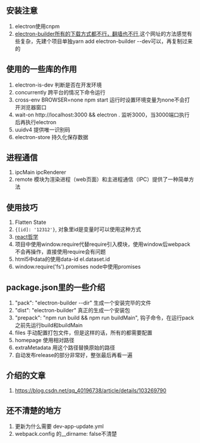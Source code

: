 ## 安装注意
  1. electron使用cnpm
  2. [electron-builder所有的下载方式都不行，翻墙也不行](https://blog.csdn.net/cctvcqupt/article/details/87904368),这个网址的方法感觉有些复杂，先建个项目单独yarn add electron-builder --dev可以，再复制过来的

## 使用的一些库的作用
  1. electron-is-dev 判断是否在开发环境 
  2. concurrently 跨平台的情况下命令运行
  3. cross-env BROWSER=none npm start 运行时设置环境变量为none不会打开浏览器窗口
  4. wait-on http://localhost:3000 && electron .   监听3000，当3000端口执行后再执行electron
  5. uuidv4 提供唯一识别码
  6. electron-store 持久化保存数据

## 进程通信
  1. ipcMain ipcRenderer
  2. remote 模块为渲染进程（web页面）和主进程通信（IPC）提供了一种简单方法

## 使用技巧
  1. Flatten State
  2. `{[id]: '12312'}`, 对象里id是变量时可以使用这种方式
  3. [react哲学](https://react.docschina.org/docs/thinking-in-react.html)
  4. 项目中使用window.require代替require引入模块，使用window后webpack不会再操作，直接使用require会有问题
  5. html5中data的使用data-id  el.dataset.id
  6. window.require('fs').promises node中使用promises

## package.json里的一些介绍
  1. "pack": "electron-builder --dir" 生成一个安装完毕的文件
  2. "dist": "electron-builder"  真正的生成一个安装包 
  3. "prepack": "npm run build && npm run buildMain",  钩子命令，在运行pack之前先运行build和buildMain
  4. files 手动配置打包文件，但是这样的话，所有的都需要配置
  5. homepage 使用相对路径
  6. extraMetadata 用这个路径替换原始的路径
  7. 自动发布release的部分非常好，整张最后再看一遍


## 介绍的文章
  1. https://blog.csdn.net/qq_40196738/article/details/103269790

## 还不清楚的地方
  1. 更新为什么需要 dev-app-update.yml
  2. webpack.config 的__dirname: false不清楚